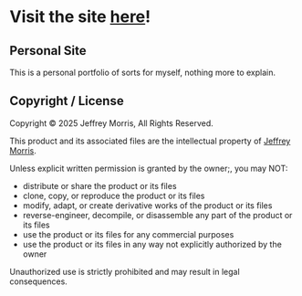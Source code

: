 
# Visit the site [here](https://jeffrey-m.com)!

## Personal Site
This is a personal portfolio of sorts for myself, nothing more to explain.

## Copyright / License

Copyright © 2025 Jeffrey Morris, All Rights Reserved.

This product and its associated files are the intellectual property of [Jeffrey Morris](https://github.com/daflamingfox).

Unless explicit written permission is granted by the owner;, you may NOT:

- distribute or share the product or its files
- clone, copy, or reproduce the product or its files
- modify, adapt, or create derivative works of the product or its files
- reverse-engineer, decompile, or disassemble any part of the product or its files
- use the product or its files for any commercial purposes
- use the product or its files in any way not explicitly authorized by the owner

Unauthorized use is strictly prohibited and may result in legal consequences.
